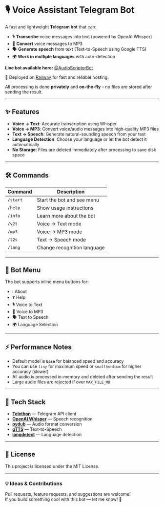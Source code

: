 # 🎙️ Voice Assistant Telegram Bot

A fast and lightweight **Telegram bot** that can:
- 🎙 **Transcribe** voice messages into text (powered by OpenAI Whisper)
- 🎵 **Convert** voice messages to MP3
- 🗣 **Generate speech** from text (Text-to-Speech using Google TTS)
- 🌍 **Work in multiple languages** with auto-detection

**Live bot available here:** [@AudioScriptorBot](https://t.me/AudioScriptorBot)

🚀 Deployed on [Railway](https://railway.app/) for fast and reliable hosting.

All processing is done **privately** and **on-the-fly** – no files are stored after sending the result.

---

## ✨ Features
- **Voice → Text**: Accurate transcription using Whisper
- **Voice → MP3**: Convert voice/audio messages into high-quality MP3 files
- **Text → Speech**: Generate natural-sounding speech from your text
- **Language Detection**: Choose your language or let the bot detect it automatically
- **No Storage**: Files are deleted immediately after processing to save disk space

---

## 🛠 Commands

| Command | Description |
|---------|-------------|
| `/start` | Start the bot and see menu |
| `/help` | Show usage instructions |
| `/info` | Learn more about the bot |
| `/v2t` | Voice → Text mode |
| `/mp3` | Voice → MP3 mode |
| `/t2s` | Text → Speech mode |
| `/lang` | Change recognition language |

---

## 📸 Bot Menu

The bot supports inline menu buttons for:
- ℹ️ About
- ❓ Help
- 🎙️ Voice to Text
- 🎵 Voice to MP3
- 🗣️ Text to Speech
- 🌍 Language Selection

---

## ⚡ Performance Notes
- Default model is **`base`** for balanced speed and accuracy
- You can use `tiny` for maximum speed or `small`/`medium` for higher accuracy (slower)
- All audio is processed in-memory and deleted after sending the result
- Large audio files are rejected if over `MAX_FILE_MB`

---

## 🧩 Tech Stack
- **[Telethon](https://github.com/LonamiWebs/Telethon)** — Telegram API client
- **[OpenAI Whisper](https://github.com/openai/whisper)** — Speech recognition
- **[pydub](https://github.com/jiaaro/pydub)** — Audio format conversion
- **[gTTS](https://github.com/pndurette/gTTS)** — Text-to-Speech
- **[langdetect](https://github.com/Mimino666/langdetect)** — Language detection

---

## 📝 License
This project is licensed under the MIT License.

---

### 💡 Ideas & Contributions
Pull requests, feature requests, and suggestions are welcome!  
If you build something cool with this bot — let me know! 🚀

